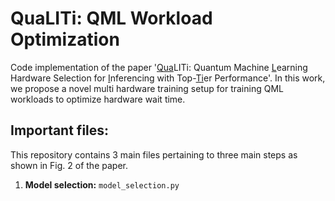 # QuaLITi: QML Workload Optimization
Code implementation of the paper '<ins>Qua</ins>LITi: Quantum Machine <ins>L</ins>earning Hardware Selection for <ins>I</ins>nferencing with Top-<ins>Ti</ins>er Performance'. In this work, we propose a novel multi hardware training setup for training QML workloads to optimize hardware wait time.

## Important files:
This repository contains 3 main files pertaining to three main steps as shown in Fig. 2 of the paper.

1. <b>Model selection:</b> ```model_selection.py```